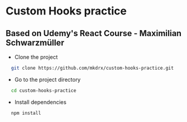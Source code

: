 # Custom Hooks practice

## Based on Udemy's React Course - Maximilian Schwarzmüller

- Clone the project

```bash
  git clone https://github.com/mkdrx/custom-hooks-practice.git
```

- Go to the project directory

```bash
  cd custom-hooks-practice
```

- Install dependencies

```bash
  npm install
```
